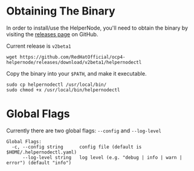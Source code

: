 # Obtaining The Binary

In order to install/use the HelperNode, you'll need to obtain the binary by visiting the [releases page](https://github.com/RedHatOfficial/ocp4-helpernode/releases) on GitHub.

Current release is `v2beta1`

```shell
wget https://github.com/RedHatOfficial/ocp4-helpernode/releases/download/v2beta1/helpernodectl
```

Copy the binary into your `$PATH`, and make it executable.

```shell
sudo cp helpernodectl /usr/local/bin/
sudo chmod +x /usr/local/bin/helpernodectl
```

# Global Flags

Currently there are two global flags: `--config` and `--log-level`

```shell
Global Flags:
  -c, --config string      config file (default is $HOME/.helpernodectl.yaml)
      --log-level string   log level (e.g. "debug | info | warn | error") (default "info")
```
